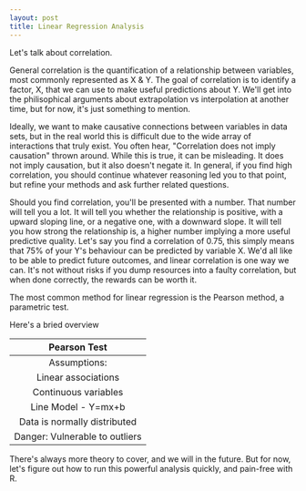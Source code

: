 ```yaml
---
layout: post
title: Linear Regression Analysis 
---
```


Let's talk about correlation.

General correlation is the quantification of a relationship between variables, most commonly represented as X & Y.
The goal of correlation is to identify a factor, X, that we can use to make useful predictions about Y. We'll get into the
philisophical arguments about extrapolation vs interpolation at another time, but for now, it's just something to mention. 

Ideally, we want to make causative connections between variables in data sets, but in the real world this is difficult due to the
wide array of interactions that truly exist. You often hear, "Correlation does not imply causation" thrown around. While this is 
true, it can be misleading. It does not imply causation, but it also doesn't negate it. In general, if you find high correlation,
you should continue whatever reasoning led you to that point, but refine your methods and ask further related questions.

Should you find correlation, you'll be presented with a number. That number will tell you a lot. It will tell you whether
the relationship is positive, with a upward sloping line, or a negative one, with a downward slope. It will tell you how strong 
the relationship is, a higher number implying a more useful predictive quality. Let's say you find a correlation of 0.75,
this simply means that 75% of your Y's behaviour can be predicted by variable X. We'd all like to be able to predict future
outcomes, and linear correlation is one way we can. It's not without risks if you dump resources into a faulty correlation, but 
when done correctly, the rewards can be worth it.

The most common method for linear regression is the Pearson method, a parametric test. 

Here's a bried overview

|Pearson Test|
|:------------:|
|Assumptions:|
|Linear associations|
|Continuous variables|
|Line Model - Y=mx+b|
|Data is normally distributed|
|Danger: Vulnerable to outliers|

There's always more theory to cover, and we will in the future. But for now, let's figure out how to run this powerful analysis
quickly, and pain-free with R. 
